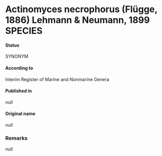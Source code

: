 # Actinomyces necrophorus (Flügge, 1886) Lehmann & Neumann, 1899 SPECIES

#### Status
SYNONYM

#### According to
Interim Register of Marine and Nonmarine Genera

#### Published in
null

#### Original name
null

### Remarks
null